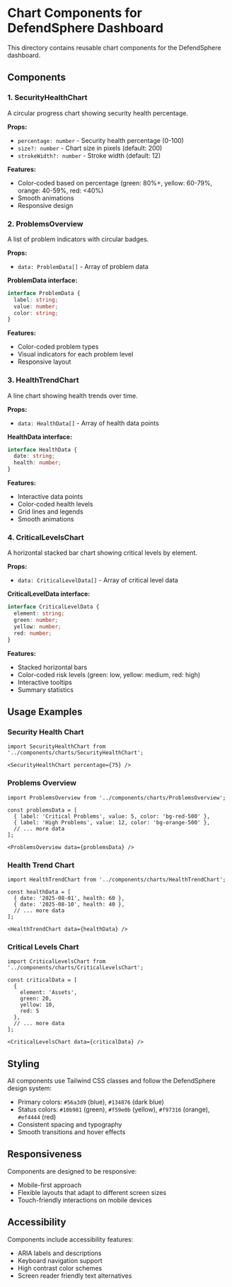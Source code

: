 # Chart Components for DefendSphere Dashboard

This directory contains reusable chart components for the DefendSphere dashboard.

## Components

### 1. SecurityHealthChart
A circular progress chart showing security health percentage.

**Props:**
- `percentage: number` - Security health percentage (0-100)
- `size?: number` - Chart size in pixels (default: 200)
- `strokeWidth?: number` - Stroke width (default: 12)

**Features:**
- Color-coded based on percentage (green: 80%+, yellow: 60-79%, orange: 40-59%, red: <40%)
- Smooth animations
- Responsive design

### 2. ProblemsOverview
A list of problem indicators with circular badges.

**Props:**
- `data: ProblemData[]` - Array of problem data

**ProblemData interface:**
```typescript
interface ProblemData {
  label: string;
  value: number;
  color: string;
}
```

**Features:**
- Color-coded problem types
- Visual indicators for each problem level
- Responsive layout

### 3. HealthTrendChart
A line chart showing health trends over time.

**Props:**
- `data: HealthData[]` - Array of health data points

**HealthData interface:**
```typescript
interface HealthData {
  date: string;
  health: number;
}
```

**Features:**
- Interactive data points
- Color-coded health levels
- Grid lines and legends
- Smooth animations

### 4. CriticalLevelsChart
A horizontal stacked bar chart showing critical levels by element.

**Props:**
- `data: CriticalLevelData[]` - Array of critical level data

**CriticalLevelData interface:**
```typescript
interface CriticalLevelData {
  element: string;
  green: number;
  yellow: number;
  red: number;
}
```

**Features:**
- Stacked horizontal bars
- Color-coded risk levels (green: low, yellow: medium, red: high)
- Interactive tooltips
- Summary statistics

## Usage Examples

### Security Health Chart
```tsx
import SecurityHealthChart from '../components/charts/SecurityHealthChart';

<SecurityHealthChart percentage={75} />
```

### Problems Overview
```tsx
import ProblemsOverview from '../components/charts/ProblemsOverview';

const problemsData = [
  { label: 'Critical Problems', value: 5, color: 'bg-red-500' },
  { label: 'High Problems', value: 12, color: 'bg-orange-500' },
  // ... more data
];

<ProblemsOverview data={problemsData} />
```

### Health Trend Chart
```tsx
import HealthTrendChart from '../components/charts/HealthTrendChart';

const healthData = [
  { date: '2025-08-01', health: 60 },
  { date: '2025-08-10', health: 40 },
  // ... more data
];

<HealthTrendChart data={healthData} />
```

### Critical Levels Chart
```tsx
import CriticalLevelsChart from '../components/charts/CriticalLevelsChart';

const criticalData = [
  {
    element: 'Assets',
    green: 20,
    yellow: 10,
    red: 5
  },
  // ... more data
];

<CriticalLevelsChart data={criticalData} />
```

## Styling

All components use Tailwind CSS classes and follow the DefendSphere design system:
- Primary colors: `#56a3d9` (blue), `#134876` (dark blue)
- Status colors: `#10b981` (green), `#f59e0b` (yellow), `#f97316` (orange), `#ef4444` (red)
- Consistent spacing and typography
- Smooth transitions and hover effects

## Responsiveness

Components are designed to be responsive:
- Mobile-first approach
- Flexible layouts that adapt to different screen sizes
- Touch-friendly interactions on mobile devices

## Accessibility

Components include accessibility features:
- ARIA labels and descriptions
- Keyboard navigation support
- High contrast color schemes
- Screen reader friendly text alternatives